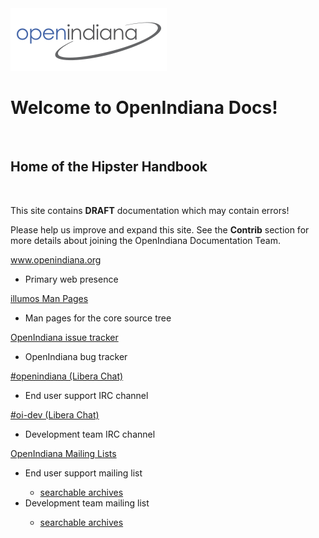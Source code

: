 <div class="jumbotron">
  <img src = "Openindiana.png">
  <h1>Welcome to OpenIndiana Docs!</h1>
  <br>
  <h2>Home of the <b>Hipster Handbook</b></h2>
  <br>
  <p>This site contains <b>DRAFT</b> documentation which may contain errors!</p>
  <p>Please help us improve and expand this site. See the <b>Contrib</b> section for more details about joining the OpenIndiana Documentation Team.</p>
</div>

<div class="col-sm-6">
  <div class="panel panel-default">
    <div class="panel-heading"><a href="https://www.openindiana.org">www.openindiana.org</a></div>
    <div class="panel-body"><ul><li>Primary web presence</li></ul></div>
  </div>
  <div class="panel panel-default">
    <div class="panel-heading"><a href="https://illumos.org/man/">illumos Man Pages</a></div>
    <div class="panel-body"><ul><li>Man pages for the core source tree</li></ul></div>
  </div>
  <div class="panel panel-default">
    <div class="panel-heading"><a href="https://www.illumos.org/projects/openindiana/issues">OpenIndiana issue tracker</a></div>
    <div class="panel-body"><ul><li>OpenIndiana bug tracker</li></ul></div>
  </div>
</div>

<div class="col-sm-6">
  <div class="panel panel-default">
    <div class="panel-heading"><a href="irc://irc.libera.chat/openindiana">#openindiana (Libera Chat)</a></div>
    <div class="panel-body">
      <ul>
        <li>End user support IRC channel</li>
      </ul>
    </div>
  </div>
  <div class="panel panel-default">
    <div class="panel-heading"><a href="irc://irc.libera.chat/oi-dev">#oi-dev (Libera Chat)</a></div>
    <div class="panel-body">
      <ul>
        <li>Development team IRC channel</li>
      </ul>
    </div>
  </div>
  <div class="panel panel-default">
    <div class="panel-heading"><a href="http://openindiana.org/mailman">OpenIndiana Mailing Lists</a></div>
    <div class="panel-body">
      <ul>
        <li>End user support mailing list</li>
        <ul><li><a href="https://www.mail-archive.com/openindiana-discuss@openindiana.org/">searchable archives</a></li></ul>
        <li>Development team mailing list</li>
        <ul><li><a href="https://www.mail-archive.com/oi-dev@openindiana.org/">searchable archives</a></li></ul>
      </ul>
    </div>
  </div>
</div>

